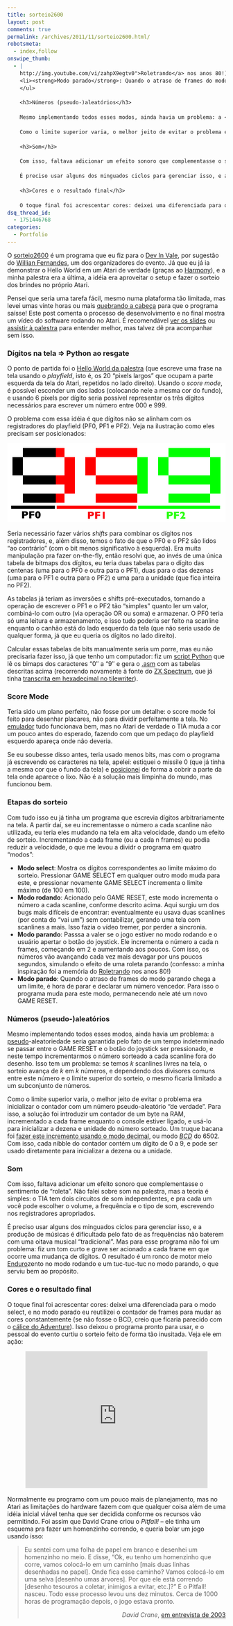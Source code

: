 ```yaml
---
title: sorteio2600
layout: post
comments: true
permalink: /archives/2011/11/sorteio2600.html/
robotsmeta:
  - index,follow
onswipe_thumb:
  - |
    http://img.youtube.com/vi/zahpX9egtv0">Roletrando</a> nos anos 80!)</li>
    <li><strong>Modo parado</strong>: Quando o atraso de frames do modo parando chega a um limite, é hora de parar e declarar um número vencedor. Para isso o programa muda para este modo, permanecendo nele até um novo GAME RESET.</li>
    </ul>

    <h3>Números (pseudo-)aleatórios</h3>

    Mesmo implementando todos esses modos, ainda havia um problema: a <a href="http://www.uff.br/cdme/rdf/rdf-html/rdf-g-br.html">pseudo</a>-aleatoriedade seria garantida pelo fato de um tempo indeterminado se passar entre o GAME RESET e o botão do joystick ser pressionado, e neste tempo incrementarmos o número sorteado a cada scanline fora do desenho. Isso tem um problema: se temos <em>k</em> scanlines livres na tela, o sorteio avança de <em>k</em> em <em>k</em> números, e dependendo dos divisores comuns entre este número e o limite superior do sorteio, o mesmo ficaria limitado a um subconjunto de números.

    Como o limite superior varia, o melhor jeito de evitar o problema era inicializar o contador com um número pseudo-aleatório "de verdade". Para isso, a solução foi introduzir um contador de um byte na RAM, incrementado a cada frame enquanto o console estiver ligado, e usá-lo para inicializar a dezena e unidade do número sorteado. Um truque bacana foi <a href="https://github.com/chesterbr/sorteio2600/blob/b1c437038f2cf95093c20ef35a1cbea6a6dc6245/sorteio2600.asm#L201">fazer este incremento usando o modo decimal</a>, ou modo <em><a href="http://en.wikipedia.org/wiki/Binary-coded_decimal">BCD</a></em> do 6502. Com isso, cada nibble do contador contém um dígito de 0 a 9, e pode ser usado diretamente para inicializar a dezena ou a unidade.

    <h3>Som</h3>

    Com isso, faltava adicionar um efeito sonoro que complementasse o sentimento de "roleta". Não falei sobre som na palestra, mas a teoria é simples: o TIA tem dois circuitos de som independentes, e pra cada um você pode escolher o volume, a frequência e o tipo de som, escrevendo nos registradores apropriados.

    É preciso usar alguns dos minguados ciclos para gerenciar isso, e a produção de músicas é dificultada pelo fato de as frequências não baterem com uma oitava musical "tradicional". Mas para esse programa não foi um problema: fiz um tom curto e grave ser acionado a cada frame em que ocorre uma mudança de dígitos. O resultado é um ronco de motor meio <a href="http://www.youtube.com/watch?v=a-RGhAe6Rrg">Enduro</a>zento no modo rodando e um tuc-tuc-tuc no modo parando, o que serviu bem ao propósito.

    <h3>Cores e o resultado final</h3>

    O toque final foi acrescentar cores: deixei uma diferenciada para o modo select, e no modo parado eu reutilizei o contador de frames para mudar as cores constantemente (se não fosse o BCD, creio que ficaria parecido com o <a href="http://www.youtube.com/watch?v=qZUBd7Hw5yo/0.jpg
dsq_thread_id:
  - 1751446768
categories:
  - Portfolio
---
```

O [sorteio2600][1] é um programa que eu fiz para o [Dev In Vale][2], por sugestão do [Willian Fernandes][3], um dos organizadores do evento. Já que eu já ia demonstrar o Hello World em um Atari de verdade (graças ao [Harmony][4]), e a minha palestra era a última, a idéia era aproveitar o setup e fazer o sorteio dos brindes no próprio Atari.

Pensei que seria uma tarefa fácil, mesmo numa plataforma tão limitada, mas levei umas vinte horas ou mais [quebrando a cabeça][5] para que o programa saísse! Este post comenta o processo de desenvolvimento e no final mostra um vídeo do software rodando no Atari. É recomendável [ver os slides][6] ou [assistir à palestra][7] para entender melhor, mas talvez dê pra acompanhar sem isso.

### Dígitos na tela ⇒ Python ao resgate

O ponto de partida foi o [Hello World da palestra][8] (que escreve uma frase na tela usando o *playfield*, isto é, os 20 &#8220;pixels largos&#8221; que ocupam a parte esquerda da tela do Atari, repetidos no lado direito). Usando o *score mode*, é possível esconder um dos lados (colocando nele a mesma cor do fundo), e usando 6 pixels por dígito seria possível representar os três dígitos necessários para escrever um número entre 000 e 999.

O problema com essa idéia é que dígitos não se alinham com os registradores do playfield (PF0, PF1 e PF2). Veja na ilustração como eles precisam ser posicionados:

<p style="text-align:center">
  <img src="/wp-content/uploads/2011/11/playfield_digitos.png" alt="Dígitos nos registradores do playfield do Atari" title="Dígitos nos registradores do playfield do Atari" width="504" height="182" class="aligncenter size-full wp-image-6589" />
</p>

Seria necessário fazer vários *shifts* para combinar os dígitos nos registradores, e, além disso, temos o fato de que o PF0 e o PF2 são lidos &#8220;ao contrário&#8221; (com o bit menos significativo à esquerda). Era muita manipulação pra fazer on-the-fly, então resolvi que, ao invés de uma única tabela de bitmaps dos dígitos, eu teria duas tabelas para o dígito das centenas (uma para o PF0 e outra para o PF1), duas para o das dezenas (uma para o PF1 e outra para o PF2) e uma para a unidade (que fica inteira no PF2).

As tabelas já teriam as inversões e shifts pré-executados, tornando a operação de escrever o PF1 e o PF2 tão &#8220;simples&#8221; quanto ler um valor, combiná-lo com outro (via operação OR ou soma) e armazenar. O PF0 teria só uma leitura e armazenamento, e isso tudo poderia ser feito na scanline enquanto o canhão está do lado esquerdo da tela (que não seria usado de qualquer forma, já que eu queria os dígitos no lado direito).

Calcular essas tabelas de bits manualmente seria um porre, mas eu não precisaria fazer isso, já que tenho um computador: fiz um [script Python][9] que lê os bimaps dos caracteres &#8220;0&#8243; a &#8220;9&#8243; e gera o [.asm][10] com as tabelas descritas acima (recorrendo novamente à fonte do [ZX Spectrum][11], que já tinha [transcrita em hexadecimal no tilewriter][12]).

### Score Mode

Teria sido um plano perfeito, não fosse por um detalhe: o score mode foi feito para desenhar placares, não para dividir perfeitamente a tela. No [emulador][13] tudo funcionava bem, mas no Atari de verdade o TIA muda a cor um pouco antes do esperado, fazendo com que um pedaço do playfield esquerdo apareça onde não deveria.

Se eu soubesse disso antes, teria usado menos bits, mas com o programa já escrevendo os caracteres na tela, apelei: estiquei o missile 0 (que já tinha a mesma cor que o fundo da tela) e [posicionei][14] de forma a cobrir a parte da tela onde aparece o lixo. Não é a solução mais limpinha do mundo, mas funcionou bem.

### Etapas do sorteio

Com tudo isso eu já tinha um programa que escrevia dígitos arbitrariamente na tela. A partir daí, se eu incrementasse o número a cada scanline não utilizada, eu teria eles mudando na tela em alta velocidade, dando um efeito de sorteio. Incrementando a cada frame (ou a cada n frames) eu podia reduzir a velocidade, o que me levou a dividr o programa em quatro &#8220;modos&#8221;:

  *   **Modo select**: Mostra os dígitos correspondentes ao limite máximo do sorteio. Pressionar GAME SELECT em qualquer outro modo muda para este, e pressionar novamente GAME SELECT incrementa o limite máximo (de 100 em 100).
  *   **Modo rodando**: Acionado pelo GAME RESET, este modo incrementa o número a cada scanline, conforme descrito acima. Aqui surgiu um dos bugs mais difíceis de encontrar: eventualmente eu usava duas scanlines (por conta do &#8220;vai um&#8221;) sem contabilizar, gerando uma tela com scanlines a mais. Isso fazia o vídeo tremer, por perder a sincronia.
  *   **Modo parando**: Passsa a valer se o jogo estiver no modo rodando e o usuário apertar o botão do joystick. Ele incrementa o número a cada n frames, começando em 2 e aumentando aos poucos. Com isso, os números vão avançando cada vez mais devagar por uns poucos segundos, simulando o efeito de uma roleta parando (confesso: a minha inspiração foi a memória do [Roletrando][15] nos anos 80!)
  *   **Modo parado**: Quando o atraso de frames do modo parando chega a um limite, é hora de parar e declarar um número vencedor. Para isso o programa muda para este modo, permanecendo nele até um novo GAME RESET.</ul>

### Números (pseudo-)aleatórios

Mesmo implementando todos esses modos, ainda havia um problema: a [pseudo][16]-aleatoriedade seria garantida pelo fato de um tempo indeterminado se passar entre o GAME RESET e o botão do joystick ser pressionado, e neste tempo incrementarmos o número sorteado a cada scanline fora do desenho. Isso tem um problema: se temos *k* scanlines livres na tela, o sorteio avança de *k* em *k* números, e dependendo dos divisores comuns entre este número e o limite superior do sorteio, o mesmo ficaria limitado a um subconjunto de números.

Como o limite superior varia, o melhor jeito de evitar o problema era inicializar o contador com um número pseudo-aleatório &#8220;de verdade&#8221;. Para isso, a solução foi introduzir um contador de um byte na RAM, incrementado a cada frame enquanto o console estiver ligado, e usá-lo para inicializar a dezena e unidade do número sorteado. Um truque bacana foi [fazer este incremento usando o modo decimal][17], ou modo *[BCD][18]* do 6502. Com isso, cada nibble do contador contém um dígito de 0 a 9, e pode ser usado diretamente para inicializar a dezena ou a unidade.

### Som

Com isso, faltava adicionar um efeito sonoro que complementasse o sentimento de &#8220;roleta&#8221;. Não falei sobre som na palestra, mas a teoria é simples: o TIA tem dois circuitos de som independentes, e pra cada um você pode escolher o volume, a frequência e o tipo de som, escrevendo nos registradores apropriados.

É preciso usar alguns dos minguados ciclos para gerenciar isso, e a produção de músicas é dificultada pelo fato de as frequências não baterem com uma oitava musical &#8220;tradicional&#8221;. Mas para esse programa não foi um problema: fiz um tom curto e grave ser acionado a cada frame em que ocorre uma mudança de dígitos. O resultado é um ronco de motor meio [Enduro][19]zento no modo rodando e um tuc-tuc-tuc no modo parando, o que serviu bem ao propósito.

### Cores e o resultado final

O toque final foi acrescentar cores: deixei uma diferenciada para o modo select, e no modo parado eu reutilizei o contador de frames para mudar as cores constantemente (se não fosse o BCD, creio que ficaria parecido com o [cálice do Adventure][20]). Isso deixou o programa pronto para usar, e o pessoal do evento curtiu o sorteio feito de forma tão inusitada. Veja ele em ação:

<p style="text-align:center"><iframe width="420" height="315" frameborder="0" allowfullscreen="" src="http://www.youtube.com/embed/B9VkouzVo3c"></iframe></p>

Normalmente eu programo com um pouco mais de planejamento, mas no Atari as limitações do hardware fazem com que qualquer coisa além de uma idéia inicial viável tenha que ser decidida conforme os recursos vão permitindo. Foi assim que David Crane criou o *Pitfall!* &#8211; ele tinha um esquema pra fazer um homenzinho correndo, e queria bolar um jogo usando isso:

> Eu sentei com uma folha de papel em branco e desenhei um homenzinho no meio. E disse, &#8220;Ok, eu tenho um homenzinho que corre, vamos colocá-lo em um caminho [mais duas linhas desenhadas no papel]. Onde fica esse caminho? Vamos colocá-lo em uma selva [desenho umas árvores]. Por que ele está correndo [desenho tesouros a coletar, inimigos a evitar, etc.]?&#8221; E o Pitfall! nasceu. Todo esse processo levou uns dez minutos. Cerca de 1000 horas de programação depois, o jogo estava pronto.
>
> <p style="text-align:right">
>   <em>David Crane</em>, <a href="http://en.wikipedia.org/wiki/Pitfall!#History_and_development">em entrevista de 2003</a> <p>
>   </p>

 [1]: http://github.com/chesterbr/sorteio2600
 [2]: http://devinvale.com.br
 [3]: http://willianfernandes.com.br/
 [4]: /archives/2011/11/harmony-rodando-jogos-e-testando-programas-num-atari-de-verdade.html
 [5]: http://yfrog.com/od9n3xj
 [6]: http://www.slideshare.net/chesterbr/programao-para-atari-2600
 [7]: http://blip.tv/dev-in-sampa/devinsampa_2011_chester_atari-5513966
 [8]: http://pastebin.com/abBRfUjd
 [9]: https://github.com/chesterbr/sorteio2600/blob/master/gera_tabelas.py
 [10]: https://github.com/chesterbr/sorteio2600/blob/master/tabelas.asm
 [11]: http://pt.wikipedia.org/wiki/ZX_Spectrum
 [12]: https://github.com/chesterbr/tilewriter/blob/5a4bc4127b3fbeb6f260f8c4285b87c119fd2b8f/tilewriter.js#L106
 [13]: http://stella.sourceforge.net/
 [14]: https://github.com/chesterbr/sorteio2600/blob/ffe34001c266c716b750e3863b782df7c5657722/sorteio2600.asm#L85
 [15]: http://www.youtube.com/watch?v=zahpX9egtv0
 [16]: http://www.uff.br/cdme/rdf/rdf-html/rdf-g-br.html
 [17]: https://github.com/chesterbr/sorteio2600/blob/b1c437038f2cf95093c20ef35a1cbea6a6dc6245/sorteio2600.asm#L201
 [18]: http://en.wikipedia.org/wiki/Binary-coded_decimal
 [19]: http://www.youtube.com/watch?v=a-RGhAe6Rrg
 [20]: http://www.youtube.com/watch?v=qZUBd7Hw5yo&#038;feature=related#?t=1m02
